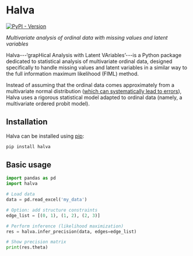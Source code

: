 # Halva

[![PyPI - Version](https://img.shields.io/pypi/v/halva)](https://pypi.org/project/halva/)

*Multivariate analysis of ordinal data with missing values and latent variables*

Halva---‘grapHical Analysis with Latent VAriables’---is a Python package dedicated to statistical analysis of multivariate ordinal data, designed specifically to handle missing values and latent variables in a similar way to the full information maximum likelihood (FIML) method.

Instead of assuming that the ordinal data comes approximately from a multivariate normal distribution ([which can systematically lead to errors](https://doi.org/10.1016/j.jesp.2018.08.009)), Halva uses a rigorous statistical model adapted to ordinal data (namely, a multivariate ordered probit model).

## Installation

Halva can be installed using [pip](https://pypi.org/project/halva/):

```bash
pip install halva
```

## Basic usage

```python
import pandas as pd
import halva

# Load data
data = pd.read_excel('my_data')

# Option: add structure constraints
edge_list = [(0, 1), (1, 2), (2, 3)]

# Perform inference (likelihood maximization)
res = halva.infer_precision(data, edges=edge_list)

# Show precision matrix
print(res.theta)
```
